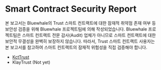 # Smart Contract Security Report

본 보고서는 Bluewhale의 Trust 스마트 컨트랙트에 대한 잠재적 취약점 존재 여부 등 보안성 검증을 위해 Bluewhale 프로젝트팀에 의해 작성되었습니다. Bluewhale 프로젝트팀은 스마트 컨트랙트 전문 감사(Audit) 업체가 아니므로 스마트 컨트랙트에 대한 보안적 무결성을 완벽히 보장하지 않습니다. 따라서, Trust 스마트 컨트랙트 사용자는 본 보고서를 참고하여 스마트 컨트랙트의 잠재적 위험성을 직접 검증해야 합니다.



* [KctTrust](./KctTrust/README.md)
* KlayTrust (Not yet)
